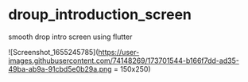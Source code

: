 # droup_introduction_screen
 smooth drop intro screen using flutter


![Screenshot_1655245785](https://user-images.githubusercontent.com/74148269/173701544-b166f7dd-ad35-49ba-ab9a-91cbd5e0b29a.png = 150x250)
